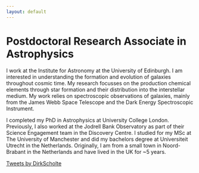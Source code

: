 ```yaml
---
layout: default
---
```


# Postdoctoral Research Associate in Astrophysics

I work at the Institute for Astronomy at the University of Edinburgh. I am interested in understanding the formation and evolution of galaxies throughout cosmic time. My research focusses on the production chemical elements through star formation and their distribution into the interstellar medium. My work relies on spectroscopic observations of galaxies, mainly from the James Webb Space Telescope and the Dark Energy Spectroscopic Instrument.

I completed my PhD in Astrophysics at University College London. Previously, I also worked at the Jodrell Bank Observatory as part of their Science Engagement team in the Discovery Centre. I studied for my MSc at The University of Manchester and did my bachelors degree at Universiteit Utrecht in the Netherlands. Originally, I am from a small town in Noord-Brabant in the Netherlands and have lived in the UK for ~5 years.

<a class="twitter-timeline" href="https://twitter.com/DirkScholte?ref_src=twsrc%5Etfw">Tweets by DirkScholte</a> <script async src="https://platform.twitter.com/widgets.js" charset="utf-8"></script>
